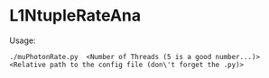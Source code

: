 # L1NtupleRateAna

Usage: 

```
./muPhotonRate.py  <Number of Threads (5 is a good number...)>  <Relative path to the config file (don\'t forget the .py)>
```
